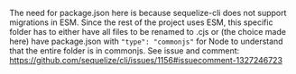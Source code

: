 The need for package.json here is because sequelize-cli does
not support migrations in ESM.
Since the rest of the project uses ESM, this specific folder has to
either have all files to be renamed to .cjs or (the choice made here) have
package.json with `"type": "commonjs"` for Node to understand that the
entire folder is in commonjs.
See issue and comment:
https://github.com/sequelize/cli/issues/1156#issuecomment-1327246723
